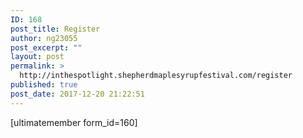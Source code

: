 ```yaml
---
ID: 168
post_title: Register
author: ng23055
post_excerpt: ""
layout: post
permalink: >
  http://inthespotlight.shepherdmaplesyrupfestival.com/register
published: true
post_date: 2017-12-20 21:22:51
---
```

[ultimatemember form_id=160]